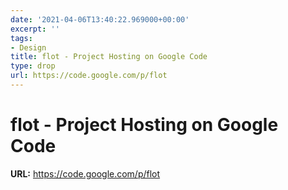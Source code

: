 ```yaml
---
date: '2021-04-06T13:40:22.969000+00:00'
excerpt: ''
tags:
- Design
title: flot - Project Hosting on Google Code
type: drop
url: https://code.google.com/p/flot
---
```


# flot - Project Hosting on Google Code

**URL:** https://code.google.com/p/flot
